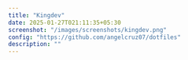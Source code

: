 ```yaml
---
title: "Kingdev"
date: 2025-01-27T021:11:35+05:30
screenshot: "/images/screenshots/kingdev.png"
config: "https://github.com/angelcruz07/dotfiles"
description: ""
---
```

